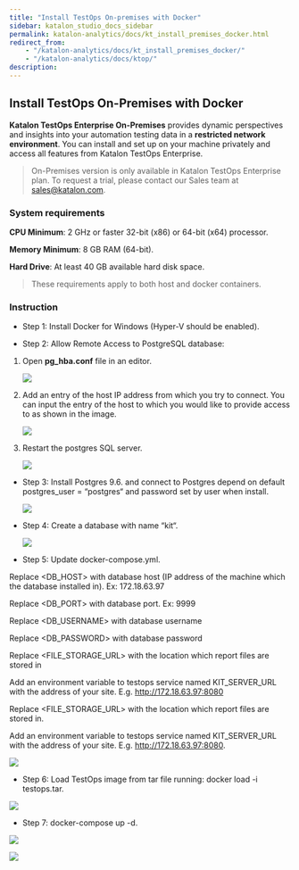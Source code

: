 ```yaml
---
title: "Install TestOps On-premises with Docker" 
sidebar: katalon_studio_docs_sidebar
permalink: katalon-analytics/docs/kt_install_premises_docker.html 
redirect_from:
    - "/katalon-analytics/docs/kt_install_premises_docker/"
    - "/katalon-analytics/docs/ktop/"
description: 
---
```


## Install TestOps On-Premises with Docker

**Katalon TestOps Enterprise On-Premises** provides dynamic perspectives and insights into your automation testing data in a **restricted network environment**. You can install and set up on your machine privately and access all features from Katalon TestOps Enterprise.

> On-Premises version is only available in Katalon TestOps Enterprise plan. To request a trial, please contact our Sales team at sales@katalon.com.

### System requirements

**CPU Minimum**:       2 GHz or faster 32-bit (x86) or 64-bit (x64) processor.

**Memory Minimum**:    8 GB RAM (64-bit).

**Hard Drive**:        At least 40 GB available hard disk space.

> These requirements apply to both host and docker containers.

### Instruction

* Step 1: Install Docker for Windows (Hyper-V should be enabled).

* Step 2: Allow Remote Access to PostgreSQL database:

1. Open **pg_hba.conf** file in an editor.

   ![](https://github.com/katalon-studio/docs-images/raw/master/katalon-analytics/docs/kt_install_premises_docker/kt_open_pg_hba.png)

2. Add an entry of the host IP address from which you try to connect. You can input the entry of the host to which you would like to provide access to as shown in the image.

   ![](https://github.com/katalon-studio/docs-images/raw/master/katalon-analytics/docs/kt_install_premises_docker/kt_entry_host.png)

3. Restart the postgres SQL server.

   ![](https://github.com/katalon-studio/docs-images/raw/master/katalon-analytics/docs/kt_install_premises_docker/kt_restart_sql_server.png)

* Step 3: Install Postgres 9.6. and connect to Postgres depend on default postgres_user = “postgres“ and password set by user when install.

   ![](https://github.com/katalon-studio/docs-images/raw/master/katalon-analytics/docs/kt_install_premises_docker/kt_install_connect_postgres.png)

* Step 4: Create a database with name “kit“.

   ![](https://github.com/katalon-studio/docs-images/raw/master/katalon-analytics/docs/kt_install_premises_docker/kt_create_database_kit.png)

* Step 5: Update docker-compose.yml.

Replace <DB_HOST> with database host (IP address of the machine which the database installed in). Ex: 172.18.63.97

Replace <DB_PORT> with database port. Ex: 9999

Replace <DB_USERNAME> with database username

Replace <DB_PASSWORD> with database password

Replace <FILE_STORAGE_URL> with the location which report files are stored in

Add an environment variable to testops service named KIT_SERVER_URL with  the address of your site. E.g. http://172.18.63.97:8080

Replace <FILE_STORAGE_URL> with the location which report files are stored in.

Add an environment variable to testops service named KIT_SERVER_URL with the address of your site. E.g. http://172.18.63.97:8080.

![](https://github.com/katalon-studio/docs-images/raw/master/katalon-analytics/docs/kt_install_premises_docker/kt_docker_compose.png)

* Step 6: Load TestOps image from tar file running: docker load -i testops.tar.

![](https://github.com/katalon-studio/docs-images/raw/master/katalon-analytics/docs/kt_install_premises_docker/kt_run_docker_load.png)

* Step 7: docker-compose up -d.

![](https://github.com/katalon-studio/docs-images/raw/master/katalon-analytics/docs/kt_install_premises_docker/kt_docker_compose_up.png)

![](https://github.com/katalon-studio/docs-images/raw/master/katalon-analytics/docs/kt_install_premises_docker/kt_docker_compose_up_1.png)
